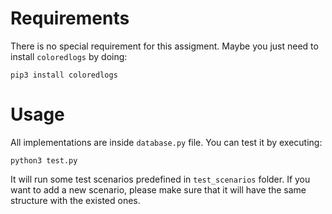 # Requirements
There is no special requirement for this assigment. Maybe you just need to install `coloredlogs` by doing:
```
pip3 install coloredlogs
```
# Usage
All implementations are inside `database.py` file. 
You can test it by executing:
```
python3 test.py
````
It will run some test scenarios predefined in `test_scenarios` folder. If you want to add a new scenario, please make sure that it will have the same structure with the existed ones.
